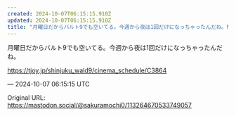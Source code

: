 ```yaml
---
created: 2024-10-07T06:15:15.910Z
updated: 2024-10-07T06:15:15.910Z
title: "月曜日だからバルト9でも空いてる。今週から夜は1回だけになっちゃったんだね。https://tjoy.jp/shinjuku_wald9/cinema_sche[...]"
---
```


<p>月曜日だからバルト9でも空いてる。今週から夜は1回だけになっちゃったんだね。</p><p><a href="https://tjoy.jp/shinjuku_wald9/cinema_schedule/C3864" target="_blank" rel="nofollow noopener noreferrer" translate="no"><span class="invisible">https://</span><span class="ellipsis">tjoy.jp/shinjuku_wald9/cinema_</span><span class="invisible">schedule/C3864</span></a></p>

&mdash; 2024-10-07 06:15:15 UTC

Original URL: https://mastodon.social/@sakuramochi0/113264670533749057
